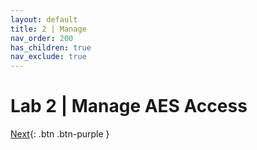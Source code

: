 ```yaml
---
layout: default
title: 2 | Manage
nav_order: 200
has_children: true
nav_exclude: true
---
```


# Lab 2 \| Manage AES Access
[Next][NEXT]{: .btn .btn-purple }

[NEXT]: ./0_Overview/